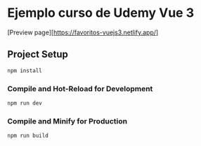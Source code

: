 # Ejemplo curso de Udemy Vue 3

[Preview page][https://favoritos-vuejs3.netlify.app/]


## Project Setup

```sh
npm install
```

### Compile and Hot-Reload for Development

```sh
npm run dev
```

### Compile and Minify for Production

```sh
npm run build
```
